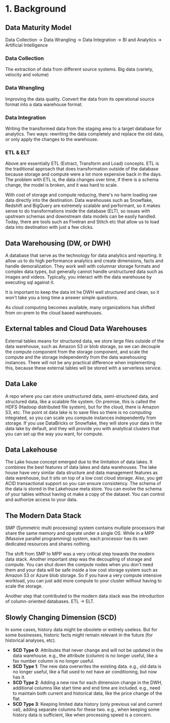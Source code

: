 # 1. Background

## Data Maturity Model
Data Collection -> Data Wrangling -> Data Integration -> BI and Analytics -> Artificial Intelligence

### Data Collection
The extraction of data from different source systems. Big data (variety, velocity and volume)

### Data Wrangling
Improving the data quality. Convert the data from its operational source format into a data warehouse format. 

### Data Integration
Writing the transformed data from the staging area to a target database for analytics. Two ways: rewriting the data completely and replace the old data, or only apply the changes to the warehouse. 

### ETL & ELT
Above are essentially ETL (Extract, Transform and Load) concepts. ETL is the traditional approach that does transformation outside of the database because storage and compute were a lot more expensive back in the days. The problem with ETL is, the data changes over time, if there is a schema change, the model is broken, and it was hard to scale. 

With cost of storage and compute reducing, there's no harm loading raw data directly into the destination. Data warehouses such as Snowflake, Redshift and BigQuery are extremely scalable and performant, so it makes sense to do transformations inside the database (ELT), so issues with upstream schemas and downstream data models can be easily handled. Today, there are tools such as Fivetran and Stitch etc that allow us to load data into destination with just a few clicks. 

## Data Warehousing (DW, or DWH)
A database that serve as the technology for data analytics and reporting. It allow us to do high performance analytics and create dimensions, facts and handle demoralization. They work well with columnar storage formats and complex data types, but generally cannot handle unstructured data such as images and videos. Typically, you interact with the data warehouse by executing sql against it. 

It is important to keep the data int he DWH well structured and clean, so it won't take you a long time a answer simple questions. 

As cloud computing becomes available, many organizations has shifted from on-prem to the cloud based warehouses. 

## External tables and Cloud Data Warehouses
External tables means for structured data, we store large files outside of the data warehouse, such as Amazon S3 or blob storage, so we can decouple the compute component from the storage component, and scale the compute and the storage independently from the data warehousing instances. There will not be any practical difference when implementing this, because these external tables will be stored with a serverless service. 

## Data Lake
A repo where you can store unstructured data, semi-structured data, and structured data, like a scalable file system. On premise, this is called the HDFS (Hadoop distributed file system), but for the cloud, there is Amazon S3, etc. The point ot data lake is to save files so there is no computing integrated, so you can scale you compute instances independently from storage. If you use DataBricks or Snowflake, they will store your data in the data lake by default, and they will provide you with analytical clusters that you can set up the way you want, for compute. 

## Data Lakehouse
The Lake house concept emerged due to the limitation of data lakes. It combines the best features of data lakes and data warehouses. The lake house have very similar data structure and data management features as data warehouse, but it sits on top of a low cost cloud storage. Also, you get ACID transactional support so you can ensure consistency. The schema of the data is stored in the Lakehouse meta store. You can evolve the schema of your tables without having ot make a copy of the dataset. You can control and authorize access to your data. 

## The Modern Data Stack
SMP (Symmetric multi processing) system contains multiple processors that share the same memory and operate under a single OS. While in a MPP (Massive parallel programming) system, each processor has its own dedicated resources and shares nothing. 

The shift from SMP to MPP was a very critical step towards the modern data stack. Another important step was the decoupling of storage and compute. You can shut down the compute nodes when you don't need them and your data will be safe inside a low cost storage system such as Amazon S3 or Azure blob storage. So if you have a very compute intensive workload, you can just add more compute to your cluster without having to scale the storage.

Another step that contributed to the modern data stack was the introduction of column-oriented databases. ETL -> ELT. 

## Slowly Changing Dimension (SCD)
In some cases, history data might be obsolete or entirely useless. But for some businesses, historic facts might remain relevant in the future (for historical analyses, etc).

- **SCD Type 0**: Attributes that never change and will not be updated in the data warehouse. e.g., the attribute (column) is no longer useful, like a fax number column is no longer useful. 
- **SCD Type 1**: The new data overwrites the existing data. e.g., old data is no longer useful, like a flat used to not have air conditioning, but now has it.
- **SCD Type 2**: Adding a new row for each dimension change in the DWH, additional columns like start time and end time are included. e.g., need to maintain both current and historical data, like the price change of the flat. 
- **SCD Type 3**: Keeping limited data history (only previous val and current val), adding separate columns for these two. e.g., when keeping some history data is sufficient, like when processing speed is a concern. 














